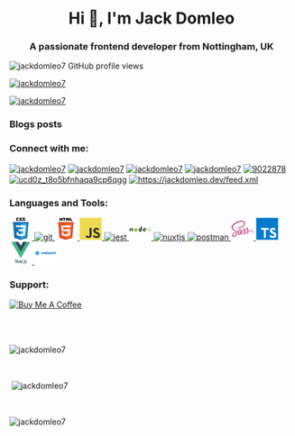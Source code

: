 <h1 align="center">Hi 👋, I'm Jack Domleo</h1>
<h3 align="center">A passionate frontend developer from Nottingham, UK</h3>

<p align="left"> <img src="https://komarev.com/ghpvc/?username=jackdomleo7&label=Profile%20views&color=ff7421&style=flat" alt="jackdomleo7 GitHub profile views" /> </p>

<p align="left"> <a href="https://github.com/ryo-ma/github-profile-trophy"><img src="https://github-profile-trophy.vercel.app/?username=jackdomleo7" alt="jackdomleo7" /></a> </p>

<p align="left"> <a href="https://twitter.com/jackdomleo7" target="blank"><img src="https://img.shields.io/twitter/follow/jackdomleo7?logo=twitter&style=for-the-badge" alt="jackdomleo7" /></a> </p>

### Blogs posts
<!-- BLOG-POST-LIST:START -->
<!-- BLOG-POST-LIST:END -->

<h3 align="left">Connect with me:</h3>
<p align="left">
<a title="CodePen" href="https://codepen.io/jackdomleo7" target="blank"><img align="center" src="https://raw.githubusercontent.com/rahuldkjain/github-profile-readme-generator/master/src/images/icons/Social/codepen.svg" alt="jackdomleo7" height="30" width="40" /></a>
<a title="DEV.to" href="https://dev.to/jackdomleo7" target="blank"><img align="center" src="https://cdn.jsdelivr.net/npm/simple-icons@3.0.1/icons/dev-dot-to.svg" alt="jackdomleo7" height="30" width="40" /></a>
<a title="Twitter" href="https://twitter.com/jackdomleo7" target="blank"><img align="center" src="https://raw.githubusercontent.com/rahuldkjain/github-profile-readme-generator/master/src/images/icons/Social/twitter.svg" alt="jackdomleo7" height="30" width="40" /></a>
<a title="LinkedIn" href="https://linkedin.com/in/jackdomleo7" target="blank"><img align="center" src="https://raw.githubusercontent.com/rahuldkjain/github-profile-readme-generator/master/src/images/icons/Social/linked-in-alt.svg" alt="jackdomleo7" height="30" width="40" /></a>
<a title="StackOverflow" href="https://stackoverflow.com/users/9022878" target="blank"><img align="center" src="https://raw.githubusercontent.com/rahuldkjain/github-profile-readme-generator/master/src/images/icons/Social/stack-overflow.svg" alt="9022878" height="30" width="40" /></a>
<a title="YouTube" href="https://www.youtube.com/channel/UCD0z_T8O5bFnHAQa9cp6QGg" target="blank"><img align="center" src="https://raw.githubusercontent.com/rahuldkjain/github-profile-readme-generator/master/src/images/icons/Social/youtube.svg" alt="ucd0z_t8o5bfnhaqa9cp6qgg" height="30" width="40" /></a>
<a title="RSS" href="/https://jackdomleo.dev/feed.xml" target="blank"><img align="center" src="https://raw.githubusercontent.com/rahuldkjain/github-profile-readme-generator/master/src/images/icons/Social/rss.svg" alt="https://jackdomleo.dev/feed.xml" height="30" width="40" /></a>
</p>

<h3 align="left">Languages and Tools:</h3>
<p align="left"> <a title="CSS" href="https://www.w3schools.com/css/" target="_blank"> <img src="https://raw.githubusercontent.com/devicons/devicon/master/icons/css3/css3-original-wordmark.svg" alt="css3" width="40" height="40"/> </a> <a title="Git" href="https://git-scm.com/" target="_blank"> <img src="https://www.vectorlogo.zone/logos/git-scm/git-scm-icon.svg" alt="git" width="40" height="40"/> </a> <a title="HTML" href="https://www.w3.org/html/" target="_blank"> <img src="https://raw.githubusercontent.com/devicons/devicon/master/icons/html5/html5-original-wordmark.svg" alt="html5" width="40" height="40"/> </a> <a title="JavaScript" href="https://developer.mozilla.org/en-US/docs/Web/JavaScript" target="_blank"> <img src="https://raw.githubusercontent.com/devicons/devicon/master/icons/javascript/javascript-original.svg" alt="javascript" width="40" height="40"/> </a> <a title="Jest" href="https://jestjs.io" target="_blank"> <img src="https://www.vectorlogo.zone/logos/jestjsio/jestjsio-icon.svg" alt="jest" width="40" height="40"/> </a> <a title="Node.js" href="https://nodejs.org" target="_blank"> <img src="https://raw.githubusercontent.com/devicons/devicon/master/icons/nodejs/nodejs-original-wordmark.svg" alt="nodejs" width="40" height="40"/> </a> <a title="Nuxt.js" href="https://nuxtjs.org/" target="_blank"> <img src="https://www.vectorlogo.zone/logos/nuxtjs/nuxtjs-icon.svg" alt="nuxtjs" width="40" height="40"/> </a> <a title="Postman" href="https://postman.com" target="_blank"> <img src="https://www.vectorlogo.zone/logos/getpostman/getpostman-icon.svg" alt="postman" width="40" height="40"/> </a> <a title="Sass/SCSS" href="https://sass-lang.com" target="_blank"> <img src="https://raw.githubusercontent.com/devicons/devicon/master/icons/sass/sass-original.svg" alt="sass" width="40" height="40"/> </a> <a title="TypeScript" href="https://www.typescriptlang.org/" target="_blank"> <img src="https://raw.githubusercontent.com/devicons/devicon/master/icons/typescript/typescript-original.svg" alt="typescript" width="40" height="40"/> </a> <a title="Vue.js" href="https://vuejs.org/" target="_blank"> <img src="https://raw.githubusercontent.com/devicons/devicon/master/icons/vuejs/vuejs-original-wordmark.svg" alt="vuejs" width="40" height="40"/> </a> <a title="Webpack" href="https://webpack.js.org" target="_blank"> <img src="https://raw.githubusercontent.com/devicons/devicon/d00d0969292a6569d45b06d3f350f463a0107b0d/icons/webpack/webpack-original-wordmark.svg" alt="webpack" width="40" height="40"/> </a> </p>

<h3 align="left">Support:</h3>
<p><a href="https://www.buymeacoffee.com/jackdomleo7" target="_blank"><img src="https://cdn.buymeacoffee.com/buttons/v2/default-red.png" alt="Buy Me A Coffee" style="height: 60px !important;width: 217px !important;" ></a></p><br><br>

<p><img align="center" src="https://github-readme-stats.vercel.app/api/top-langs?username=jackdomleo7&show_icons=true&locale=en&layout=compact&langs_count=10&bg_color=151515&title_color=FB8C00&text_color=fff&icon_color=fff" alt="jackdomleo7" /></p>

<br />

<p>&nbsp;<img align="center" src="https://github-readme-stats.vercel.app/api?username=jackdomleo7&show_icons=true&locale=en&bg_color=151515&title_color=FB8C00&text_color=fff&icon_color=fff" alt="jackdomleo7" /></p>

<br />

<p><img align="center" src="https://github-readme-streak-stats.herokuapp.com/?user=jackdomleo7&theme=dark" alt="jackdomleo7" /></p>


